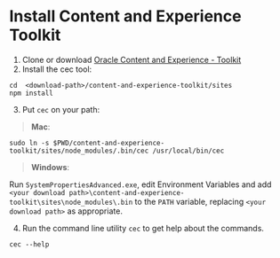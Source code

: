 # Install Content and Experience Toolkit
1. Clone or download [Oracle Content and Experience - Toolkit](https://github.com/oracle/content-and-experience-toolkit)
2. Install the cec tool:
```
cd  <download-path>/content-and-experience-toolkit/sites
npm install
```
3. Put `cec` on your path:

> **Mac**:

```
sudo ln -s $PWD/content-and-experience-toolkit/sites/node_modules/.bin/cec /usr/local/bin/cec
```

> **Windows**:

Run `SystemPropertiesAdvanced.exe`, edit Environment Variables and add `<your download path>\content-and-experience-toolkit\sites\node_modules\.bin` to the `PATH` variable, replacing `<your download path>` as appropriate.

4. Run the command line utility `cec` to get help about the commands.
 
```
cec --help
```
